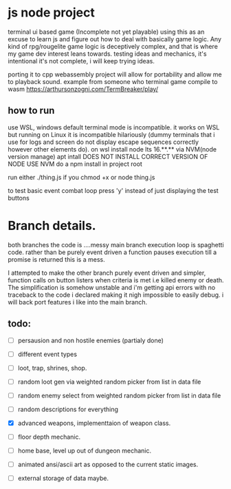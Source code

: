 # js node project
terminal ui based game (Incomplete not yet playable)
using this as an excuse to learn js and figure out how to deal with basically game logic.
Any kind of rpg/rougelite game logic is deceptively complex, and that is where my game dev interest leans towards.
testing ideas and mechanics, it's intentional it's not complete, i will keep trying ideas.

porting it to cpp webassembly project will allow for portability and allow me to playback sound.
example from someone who terminal game compile to wasm https://arthursonzogni.com/TermBreaker/play/


## how to run
use WSL, windows default terminal mode is incompatible.
it works on WSL but running on Linux it is incompatible hilariously (dummy terminals that i use for logs and screen do not display escape sequences correctly however other elements do).
on wsl install node lts 16.\*\*.\*\* via NVM(node version manage)
apt intall DOES NOT INSTALL CORRECT VERSION OF NODE USE NVM
do a npm install in project root

run either ./thing.js if you chmod +x
or node thing.js

to test basic event combat loop press 'y' instead of just displaying the test buttons

# Branch details.
both branches the code is ....messy
main branch execution loop is spaghetti code.
rather than be purely event driven a function pauses execution till a promise is returned
this is a mess.

I attempted to make the other branch purely event driven and simpler, function calls on button listers when criteria is met i.e killed enemy or death.
The simplification is somehow unstable and i'm getting api errors with no traceback to the code i declared making it nigh impossible to easily debug.
i will back port features i like into the main branch.

## todo:
- [ ] persausion and non hostile enemies (partialy done)
- [ ] different event types
- [ ] loot, trap, shrines, shop.
- [ ] random loot gen via weighted random picker from list in data file
- [ ] random enemy select from weighted random picker from list in data file
- [ ] random descriptions for everything
- [x] advanced weapons, implementtaion of weapon class.
- [ ] floor depth mechanic.
- [ ] home base, level up out of dungeon mechanic.
- [ ] animated ansi/ascii art as opposed to the current static images.
- [ ] external storage of data maybe.

